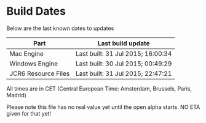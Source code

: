 # Build Dates

Below are the last known dates to updates

Part | Last build update
-----|-----
Mac Engine | Last built: 31 Jul 2015; 16:00:34
Windows Engine | Last built: 30 Jul 2015; 00:49:29
JCR6 Resource Files | Last built: 31 Jul 2015; 22:47:21
All times are in CET (Central European Time: Amsterdam, Brussels, Paris, Madrid)


Please note this file has no real value yet until the open alpha starts. NO ETA given for that yet!
